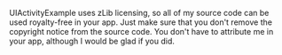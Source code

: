 UIActivityExample uses zLib licensing, so all of my source code can be used royalty-free in your app. Just make sure that you don't remove the copyright notice from the source code. You don't have to attribute me in your app, although I would be glad if you did.